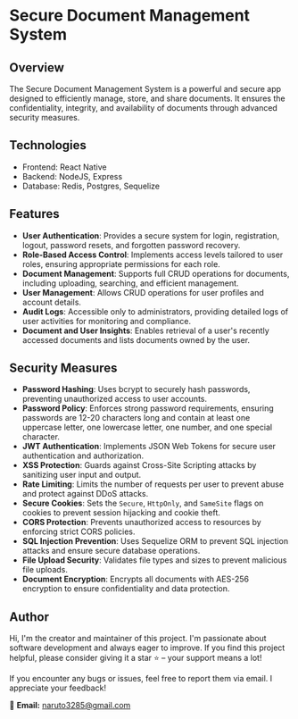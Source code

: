 # Secure Document Management System

## Overview
The Secure Document Management System is a powerful and secure app designed to efficiently manage, store, and share documents. It ensures the confidentiality, integrity, and availability of documents through advanced security measures.

## Technologies
- Frontend: React Native
- Backend: NodeJS, Express
- Database: Redis, Postgres, Sequelize

## Features
- **User Authentication**: Provides a secure system for login, registration, logout, password resets, and forgotten password recovery.
- **Role-Based Access Control**: Implements access levels tailored to user roles, ensuring appropriate permissions for each role.
- **Document Management**: Supports full CRUD operations for documents, including uploading, searching, and efficient management.
- **User Management**: Allows CRUD operations for user profiles and account details.
- **Audit Logs**: Accessible only to administrators, providing detailed logs of user activities for monitoring and compliance.
- **Document and User Insights**: Enables retrieval of a user's recently accessed documents and lists documents owned by the user.

## Security Measures
- **Password Hashing**: Uses bcrypt to securely hash passwords, preventing unauthorized access to user accounts.
- **Password Policy**: Enforces strong password requirements, ensuring passwords are 12-20 characters long and contain at least one uppercase letter, one lowercase letter, one number, and one special character.
- **JWT Authentication**: Implements JSON Web Tokens for secure user authentication and authorization.
- **XSS Protection**: Guards against Cross-Site Scripting attacks by sanitizing user input and output.
- **Rate Limiting**: Limits the number of requests per user to prevent abuse and protect against DDoS attacks.
- **Secure Cookies**: Sets the `Secure`, `HttpOnly`, and `SameSite` flags on cookies to prevent session hijacking and cookie theft.
- **CORS Protection**: Prevents unauthorized access to resources by enforcing strict CORS policies.
- **SQL Injection Prevention**: Uses Sequelize ORM to prevent SQL injection attacks and ensure secure database operations.
- **File Upload Security**: Validates file types and sizes to prevent malicious file uploads.
- **Document Encryption**: Encrypts all documents with AES-256 encryption to ensure confidentiality and data protection.

## Author
Hi, I'm the creator and maintainer of this project. I'm passionate about software development and always eager to improve. If you find this project helpful, please consider giving it a star ⭐ – your support means a lot!  

If you encounter any bugs or issues, feel free to report them via email. I appreciate your feedback!  

📧 **Email:** naruto3285@gmail.com